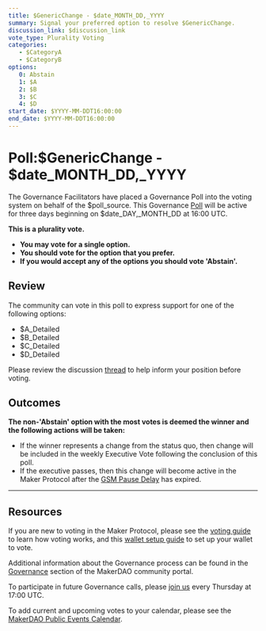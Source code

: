 ```yaml
---
title: $GenericChange - $date_MONTH_DD,_YYYY
summary: Signal your preferred option to resolve $GenericChange.
discussion_link: $discussion_link
vote_type: Plurality Voting
categories:
   - $CategoryA
   - $CategoryB
options:
   0: Abstain
   1: $A
   2: $B
   3: $C
   4: $D
start_date: $YYYY-MM-DDT16:00:00
end_date: $YYYY-MM-DDT16:00:00
---
```

# Poll:$GenericChange - $date_MONTH_DD,_YYYY

The Governance Facilitators have placed a Governance Poll into the voting system on behalf of the $poll_source. This Governance [Poll](https://community-development.makerdao.com/en/learn/governance/on-chain-gov) will be active for three days beginning on $date_DAY,_MONTH_DD at 16:00 UTC.

**This is a plurality vote.**
- **You may vote for a single option.**
- **You should vote for the option that you prefer.**
- **If you would accept any of the options you should vote 'Abstain'.**

## Review

The community can vote in this poll to express support for one of the following options:
* $A_Detailed
* $B_Detailed
* $C_Detailed
* $D_Detailed

Please review the discussion [thread]($discussion_link) to help inform your position before voting.

## Outcomes

**The non-'Abstain' option with the most votes is deemed the winner and the following actions will be taken:**
* If the winner represents a change from the status quo, then change will be included in the weekly Executive Vote following the conclusion of this poll.
* If the executive passes, then this change will become active in the Maker Protocol after the [GSM Pause Delay](https://manual.makerdao.com/parameter-index/core/param-gsm-pause-delay?q=gsm) has expired.

---

## Resources

If you are new to voting in the Maker Protocol, please see the [voting guide](https://community-development.makerdao.com/en/learn/governance/how-voting-works/) to learn how voting works, and this [wallet setup guide](https://community-development.makerdao.com/en/learn/governance/voting-setup/) to set up your wallet to vote.

Additional information about the Governance process can be found in the [Governance](https://community-development.makerdao.com/en/learn/governance) section of the MakerDAO community portal.

To participate in future Governance calls, please [join us](https://github.com/makerdao/community/tree/master/governance/governance-and-risk-meetings) every Thursday at 17:00 UTC.

To add current and upcoming votes to your calendar, please see the [MakerDAO Public Events Calendar](https://calendar.google.com/calendar/embed?src=makerdao.com_3efhm2ghipksegl009ktniomdk%40group.calendar.google.com&ctz=UTC&mode=week&showCalendars=0&showPrint=0).
